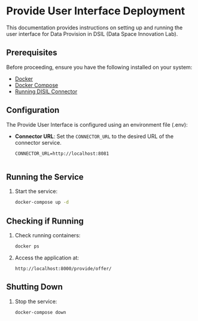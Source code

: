 # Provide User Interface Deployment

This documentation provides instructions on setting up and running the user interface for Data Provision in DSIL (Data Space Innovation Lab).


## Prerequisites
Before proceeding, ensure you have the following installed on your system:

- [Docker](https://www.docker.com/)
- [Docker Compose](https://docs.docker.com/compose/)
- [Running DISIL Connector](https://github.com/Data-Space-Core/Connector-Deployment)


## Configuration
The Provide User Interface is configured using an environment file (.env): 
- **Connector URL**: Set the `CONNECTOR_URL` to the desired URL of the connector service.
  ```env
  CONNECTOR_URL=http://localhost:8081


## Running the Service
1. Start the service:
   ```sh
   docker-compose up -d
   ```

## Checking if Running
1. Check running containers:
   ```sh
   docker ps
   ```
2. Access the application at:
   ```
   http://localhost:8000/provide/offer/
   ```

## Shutting Down
1. Stop the service:
   ```sh
   docker-compose down
   ```

